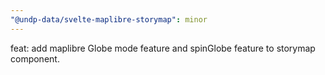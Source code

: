 ```yaml
---
"@undp-data/svelte-maplibre-storymap": minor
---
```


feat: add maplibre Globe mode feature and spinGlobe feature to storymap component.
